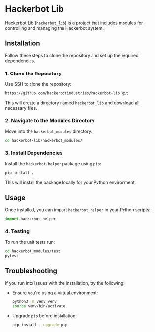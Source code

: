 
# Hackerbot Lib

Hackerbot Lib (`hackerbot_lib`) is a project that includes modules for controlling and managing the Hackerbot system.

## Installation

Follow these steps to clone the repository and set up the required dependencies.

### 1. Clone the Repository
Use SSH to clone the repository:
```bash
https://github.com/hackerbotindustries/hackerbot-lib.git
```
This will create a directory named `hackerbot_lib` and download all necessary files.

### 2. Navigate to the Modules Directory
Move into the `hackerbot_modules` directory:
```bash
cd hackerbot-lib/hackerbot_modules/
```

### 3. Install Dependencies
Install the `hackerbot-helper` package using `pip`:
```bash
pip install .
```
This will install the package locally for your Python environment.

## Usage
Once installed, you can import `hackerbot_helper` in your Python scripts:
```python
import hackerbot_helper
```

### 4. Testing
To run the unit tests run:
```bash
cd hackerbot_modules/test
pytest
```

## Troubleshooting
If you run into issues with the installation, try the following:
- Ensure you're using a virtual environment:  
  ```bash
  python3 -m venv venv
  source venv/bin/activate
  ```
- Upgrade `pip` before installation:  
  ```bash
  pip install --upgrade pip
  ```
